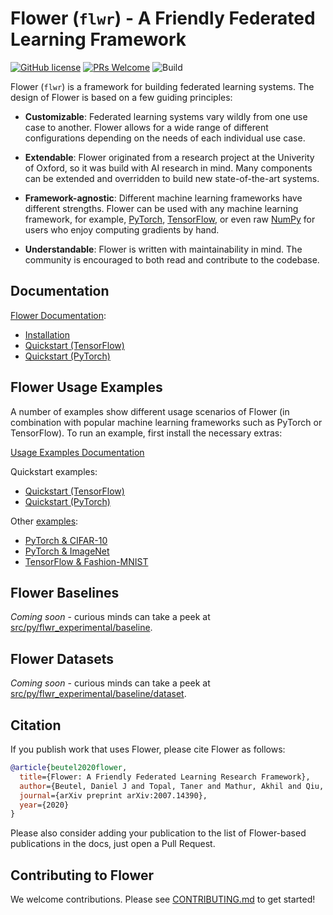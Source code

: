# Flower (`flwr`) - A Friendly Federated Learning Framework

[![GitHub license](https://img.shields.io/github/license/adap/flower)](https://github.com/adap/flower/blob/main/LICENSE)
[![PRs Welcome](https://img.shields.io/badge/PRs-welcome-brightgreen.svg)](https://github.com/adap/flower/blob/main/CONTRIBUTING.md)
![Build](https://github.com/adap/flower/workflows/Build/badge.svg)

Flower (`flwr`) is a framework for building federated learning systems. The
design of Flower is based on a few guiding principles:

* **Customizable**: Federated learning systems vary wildly from one use case to
  another. Flower allows for a wide range of different configurations depending
  on the needs of each individual use case.

* **Extendable**: Flower originated from a research project at the Univerity of
  Oxford, so it was build with AI research in mind. Many components can be
  extended and overridden to build new state-of-the-art systems.

* **Framework-agnostic**: Different machine learning frameworks have different
  strengths. Flower can be used with any machine learning framework, for
  example, [PyTorch](https://pytorch.org),
  [TensorFlow](https://tensorflow.org), or even raw [NumPy](https://numpy.org/)
  for users who enjoy computing gradients by hand.

* **Understandable**: Flower is written with maintainability in mind. The
  community is encouraged to both read and contribute to the codebase.

## Documentation

[Flower Documentation](https://flower.dev):

* [Installation](https://flower.dev/docs/installation.html)
* [Quickstart (TensorFlow)](https://flower.dev/docs/quickstart_tensorflow.html)
* [Quickstart (PyTorch)](https://flower.dev/docs/quickstart_pytorch.html)

## Flower Usage Examples

A number of examples show different usage scenarios of Flower (in combination
with popular machine learning frameworks such as PyTorch or TensorFlow). To run
an example, first install the necessary extras:

[Usage Examples Documentation](https://flower.dev/docs/examples.html)

Quickstart examples:

* [Quickstart (TensorFlow)](src/py/flwr_example/quickstart_tensorflow)
* [Quickstart (PyTorch)](src/py/flwr_example/quickstart_pytorch)

Other [examples](src/py/flwr_example):

* [PyTorch & CIFAR-10](src/py/flwr_example/pytorch_cifar)
* [PyTorch & ImageNet](src/py/flwr_example/pytorch_imagenet)
* [TensorFlow & Fashion-MNIST](src/py/flwr_example/tensorflow_fashion_mnist)

## Flower Baselines

*Coming soon* - curious minds can take a peek at [src/py/flwr_experimental/baseline](src/py/flwr_experimental/baseline).

## Flower Datasets

*Coming soon* - curious minds can take a peek at [src/py/flwr_experimental/baseline/dataset](src/py/flwr_experimental/baseline/dataset).

## Citation

If you publish work that uses Flower, please cite Flower as follows: 

```bibtex
@article{beutel2020flower,
  title={Flower: A Friendly Federated Learning Research Framework},
  author={Beutel, Daniel J and Topal, Taner and Mathur, Akhil and Qiu, Xinchi and Parcollet, Titouan and Lane, Nicholas D},
  journal={arXiv preprint arXiv:2007.14390},
  year={2020}
}
```

Please also consider adding your publication to the list of Flower-based publications in the docs, just open a Pull Request.

## Contributing to Flower

We welcome contributions. Please see [CONTRIBUTING.md](CONTRIBUTING.md) to get
started!
